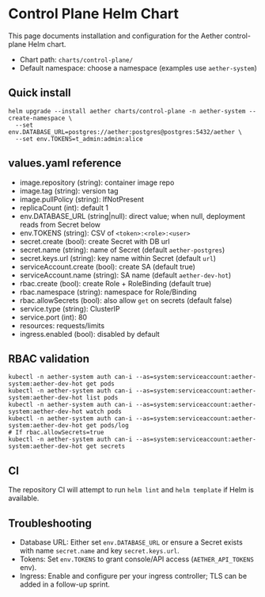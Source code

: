 # Control Plane Helm Chart

This page documents installation and configuration for the Aether control-plane Helm chart.

- Chart path: `charts/control-plane/`
- Default namespace: choose a namespace (examples use `aether-system`)

## Quick install

```
helm upgrade --install aether charts/control-plane -n aether-system --create-namespace \
  --set env.DATABASE_URL=postgres://aether:postgres@postgres:5432/aether \
  --set env.TOKENS=t_admin:admin:alice
```

## values.yaml reference

- image.repository (string): container image repo
- image.tag (string): version tag
- image.pullPolicy (string): IfNotPresent
- replicaCount (int): default 1
- env.DATABASE_URL (string|null): direct value; when null, deployment reads from Secret below
- env.TOKENS (string): CSV of `<token>:<role>:<user>`
- secret.create (bool): create Secret with DB url
- secret.name (string): name of Secret (default `aether-postgres`)
- secret.keys.url (string): key name within Secret (default `url`)
- serviceAccount.create (bool): create SA (default true)
- serviceAccount.name (string): SA name (default `aether-dev-hot`)
- rbac.create (bool): create Role + RoleBinding (default true)
- rbac.namespace (string): namespace for Role/Binding
- rbac.allowSecrets (bool): also allow `get` on secrets (default false)
- service.type (string): ClusterIP
- service.port (int): 80
- resources: requests/limits
- ingress.enabled (bool): disabled by default

## RBAC validation

```
kubectl -n aether-system auth can-i --as=system:serviceaccount:aether-system:aether-dev-hot get pods
kubectl -n aether-system auth can-i --as=system:serviceaccount:aether-system:aether-dev-hot list pods
kubectl -n aether-system auth can-i --as=system:serviceaccount:aether-system:aether-dev-hot watch pods
kubectl -n aether-system auth can-i --as=system:serviceaccount:aether-system:aether-dev-hot get pods/log
# If rbac.allowSecrets=true
kubectl -n aether-system auth can-i --as=system:serviceaccount:aether-system:aether-dev-hot get secrets
```

## CI

The repository CI will attempt to run `helm lint` and `helm template` if Helm is available.

## Troubleshooting

- Database URL: Either set `env.DATABASE_URL` or ensure a Secret exists with name `secret.name` and key `secret.keys.url`.
- Tokens: Set `env.TOKENS` to grant console/API access (`AETHER_API_TOKENS` env).
- Ingress: Enable and configure per your ingress controller; TLS can be added in a follow-up sprint.
